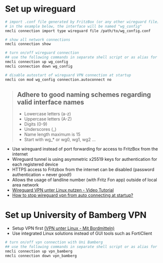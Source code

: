 # Set up wireguard

```bash
# import .conf file generated by FritzBox (or any other wireguard file)
# in the example below, the interface will be named "wg_config"
nmcli connection import type wireguard file /path/to/wg_config.conf

# show all network connections
nmcli connection show

# turn on/off wireguard connection
## use the following commands in separate shell script or as alias for easy access
nmcli connection up wg_config
nmcli connection down wg_config

# disable autostart of wireguard VPN connection at startup
nmcli con mod wg_config connection.autoconnect no
```

> ## Adhere to good naming schemes regarding valid interface names
> - Lowercase letters (a-z)
> - Uppercase letters (A-Z)
> - Digits (0-9)
> - Underscores (_)
> - Name length maximum is 15
> - Start with wg_* or wg0, wg1, wg2 ...


- Use wireguard instead of port forwarding for access to FritzBox from the internet
- Wireguard tunnel is using asymmetric x25519 keys for authentication for each registered device
- HTTPS access to Fritzbox from the internet can be disabled (password authentication = never good!)
- Allows the usage of landline number (with Fritz Fon app) outside of local area network
- [Wireguard VPN unter Linux nutzen - Video Tutorial](https://www.youtube.com/watch?v=npDDELuiqxY)
- [How to stop wireguard vpn from auto connecting at startup?](https://www.reddit.com/r/kde/comments/17ud9kj/how_to_stop_wireguard_vpn_from_auto_connecting_at/)

# Set up University of Bamberg VPN

- Setup VPN first [(VPN unter Linux - Mit Bordmitteln)](https://www.uni-bamberg.de/its/dienstleistungen/netz/vpn/einrichten/linux/)
- Use integrated Linux solutions instead of GUI tools such as FortiClient

```bash 
# turn on/off vpn connection with Uni Bamberg
## use the following commands in separate shell script or as alias for easy access
nmcli connection up vpn_bamberg
nmcli connection down vpn_bamberg
```
